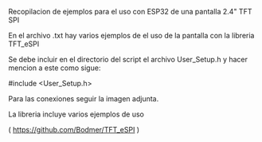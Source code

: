 Recopilacion de ejemplos para el uso con ESP32 de una pantalla 2.4" TFT SPI 

En el archivo .txt hay varios ejemplos de el uso de la pantalla con la libreria
TFT_eSPI

Se debe incluir en el directorio del script el archivo User_Setup.h y hacer mencion
a este como sigue:

#include <User_Setup.h>

Para las conexiones seguir la imagen adjunta.

La libreria incluye varios ejemplos de uso

( https://github.com/Bodmer/TFT_eSPI )
